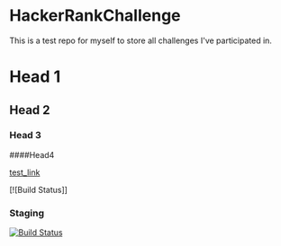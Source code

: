 HackerRankChallenge
===================
This is a test repo for myself to store all challenges I've participated in.



# Head 1
## Head 2
### Head 3
####Head4

[test_link](https://developer.gracenote.com)


[![Build Status]]

### Staging

[![Build Status](https://travis-ci.org/edmundsapi-preprod/edmundsapi-preprod.github.com.png)](https://travis-ci.org/edmundsapi-preprod/edmundsapi-preprod.github.com)
